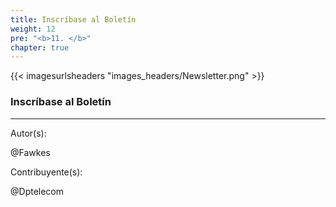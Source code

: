 ```yaml
---
title: Inscríbase al Boletín
weight: 12
pre: "<b>11. </b>"
chapter: true
---
```


{{< imagesurlsheaders "images_headers/Newsletter.png"  >}}

### Inscríbase al Boletín

<script type="text/javascript" src="//downloads.mailchimp.com/js/signup-forms/popup/unique-methods/embed.js" data-dojo-config="usePlainJson: true, isDebug: false"></script><script type="text/javascript">window.dojoRequire(["mojo/signup-forms/Loader"], function(L) { L.start({"baseUrl":"mc.us19.list-manage.com","uuid":"82b73156e22b2dcf88fb46c98","lid":"2c529ef6b9","uniqueMethods":true}) })</script>

---
Autor(s):  

@Fawkes

Contribuyente(s):  

@Dptelecom
